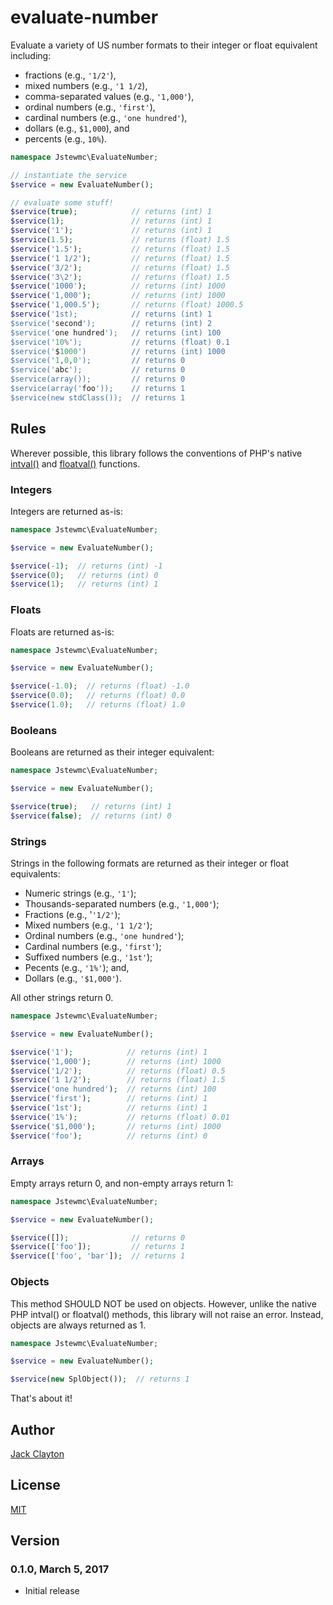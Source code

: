 # evaluate-number

Evaluate a variety of US number formats to their integer or float equivalent including: 

* fractions (e.g., `'1/2'`), 
* mixed numbers (e.g., `'1 1/2`), 
* comma-separated values (e.g., `'1,000'`), 
* ordinal numbers (e.g., `'first'`), 
* cardinal numbers (e.g., `'one hundred'`),
* dollars (e.g., `$1,000`), and
* percents (e.g., `10%`).

```php
namespace Jstewmc\EvaluateNumber;

// instantiate the service
$service = new EvaluateNumber();

// evaluate some stuff!
$service(true);            // returns (int) 1
$service(1);               // returns (int) 1
$service('1');             // returns (int) 1
$service(1.5);             // returns (float) 1.5
$service('1.5');           // returns (float) 1.5
$service('1 1/2');         // returns (float) 1.5
$service('3/2');           // returns (float) 1.5
$service('3\2');           // returns (float) 1.5
$service('1000');          // returns (int) 1000
$service('1,000');         // returns (int) 1000
$service('1,000.5');       // returns (float) 1000.5
$service('1st);            // returns (int) 1
$service('second');        // returns (int) 2
$service('one hundred');   // returns (int) 100
$service('10%');           // returns (float) 0.1
$service('$1000')          // returns (int) 1000
$service('1,0,0');         // returns 0
$service('abc');           // returns 0
$service(array());         // returns 0
$service(array('foo'));    // returns 1
$service(new stdClass());  // returns 1
```

## Rules

Wherever possible, this library follows the conventions of PHP's native [intval()](http://php.net/manual/en/function.intval.php) and [floatval()](http://php.net/manual/en/function.floatval.php) functions.

### Integers

Integers are returned as-is:

```php
namespace Jstewmc\EvaluateNumber;

$service = new EvaluateNumber();

$service(-1);  // returns (int) -1
$service(0);   // returns (int) 0
$service(1);   // returns (int) 1
```

### Floats

Floats are returned as-is:

```php
namespace Jstewmc\EvaluateNumber;

$service = new EvaluateNumber();

$service(-1.0);  // returns (float) -1.0
$service(0.0);   // returns (float) 0.0
$service(1.0);   // returns (float) 1.0
```

### Booleans

Booleans are returned as their integer equivalent:

```php
namespace Jstewmc\EvaluateNumber;

$service = new EvaluateNumber();

$service(true);   // returns (int) 1
$service(false);  // returns (int) 0
```

### Strings

Strings in the following formats are returned as their integer or float equivalents:

* Numeric strings (e.g., `'1'`);
* Thousands-separated numbers (e.g., `'1,000'`);
* Fractions (e.g., '`'1/2'`);
* Mixed numbers (e.g., `'1 1/2'`);
* Ordinal numbers (e.g., `'one hundred'`);
* Cardinal numbers (e.g., `'first'`);
* Suffixed numbers (e.g., `'1st'`);
* Pecents (e.g., `'1%'`); and, 
* Dollars (e.g., `'$1,000'`).

All other strings return 0.

```php
namespace Jstewmc\EvaluateNumber;

$service = new EvaluateNumber();

$service('1');            // returns (int) 1
$service('1,000');        // returns (int) 1000
$service('1/2');          // returns (float) 0.5
$service('1 1/2');        // returns (float) 1.5
$service('one hundred');  // returns (int) 100
$service('first');        // returns (int) 1
$service('1st');          // returns (int) 1
$service('1%');           // returns (float) 0.01
$service('$1,000');       // returns (int) 1000
$service('foo');          // returns (int) 0
```

### Arrays

Empty arrays return 0, and non-empty arrays return 1:

```php
namespace Jstewmc\EvaluateNumber;

$service = new EvaluateNumber();

$service([]);              // returns 0
$service(['foo']);         // returns 1
$service(['foo', 'bar']);  // returns 1
```

### Objects

This method SHOULD NOT be used on objects. However, unlike the native PHP intval() or floatval() methods, this library will not raise an error. Instead, objects are always returned as 1.

```php
namespace Jstewmc\EvaluateNumber;

$service = new EvaluateNumber();

$service(new SplObject());  // returns 1
```

That's about it!

## Author

[Jack Clayton](clayjs0@gmail.com)

## License

[MIT](https://github.com/jstewmc/evaluate-number/blob/master/LICENSE)

## Version

### 0.1.0, March 5, 2017

* Initial release
